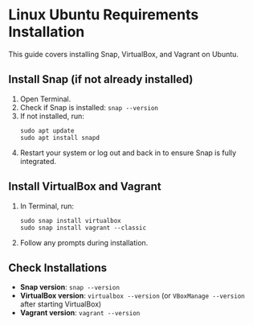 # Linux Ubuntu Requirements Installation

This guide covers installing Snap, VirtualBox, and Vagrant on Ubuntu.

## Install Snap (if not already installed)

1. Open Terminal.
2. Check if Snap is installed: `snap --version`
3. If not installed, run:
   ```
   sudo apt update
   sudo apt install snapd
   ```
4. Restart your system or log out and back in to ensure Snap is fully integrated.

## Install VirtualBox and Vagrant

1. In Terminal, run:
   ```
   sudo snap install virtualbox
   sudo snap install vagrant --classic
   ```
2. Follow any prompts during installation.

## Check Installations

- **Snap version**: `snap --version`
- **VirtualBox version**: `virtualbox --version` (or `VBoxManage --version` after starting VirtualBox)
- **Vagrant version**: `vagrant --version`
